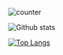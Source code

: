 ![counter](https://enxh8yo4cinf6yt.m.pipedream.net)

![Github stats](https://github-readme-stats.vercel.app/api?username=darklol9)

[![Top Langs](https://github-readme-stats.vercel.app/api/top-langs/?username=darklol9&layout=compact)](https://github.com/anuraghazra/github-readme-stats)
